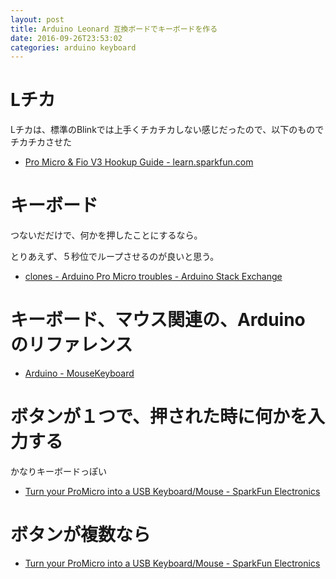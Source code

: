 ```yaml
---
layout: post
title: Arduino Leonard 互換ボードでキーボードを作る
date: 2016-09-26T23:53:02
categories: arduino keyboard
---
```


# Lチカ

Lチカは、標準のBlinkでは上手くチカチカしない感じだったので、以下のものでチカチカさせた

* [Pro Micro & Fio V3 Hookup Guide - learn.sparkfun.com](https://learn.sparkfun.com/tutorials/pro-micro--fio-v3-hookup-guide/example-1-blinkies)

# キーボード

つないだだけで、何かを押したことにするなら。

とりあえず、５秒位でループさせるのが良いと思う。

* [clones - Arduino Pro Micro troubles - Arduino Stack Exchange](http://arduino.stackexchange.com/questions/22511/arduino-pro-micro-troubles)

# キーボード、マウス関連の、Arduino のリファレンス

* [Arduino - MouseKeyboard](https://www.arduino.cc/en/Reference/MouseKeyboard)

# ボタンが１つで、押された時に何かを入力する

かなりキーボードっぽい

* [Turn your ProMicro into a USB Keyboard/Mouse - SparkFun Electronics](https://www.sparkfun.com/tutorials/337)

# ボタンが複数なら

* [Turn your ProMicro into a USB Keyboard/Mouse - SparkFun Electronics](https://www.sparkfun.com/tutorials/337)
